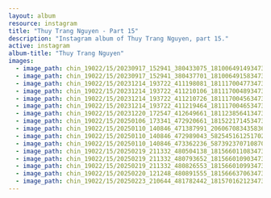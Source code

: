 ```yaml
---
layout: album
resource: instagram
title: "Thuy Trang Nguyen - Part 15"
description: "Instagram album of Thuy Trang Nguyen, part 15."
active: instagram
album-title: "Thuy Trang Nguyen"
images:
  - image_path: chin_19022/15/20230917_152941_380433075_18100649149347304_6485903381336918063_n.jpg
  - image_path: chin_19022/15/20230917_152941_380437701_18100649158347304_7310589720316988465_n.jpg
  - image_path: chin_19022/15/20231214_193722_411198081_18111700477347304_2555734236488164385_n.jpg
  - image_path: chin_19022/15/20231214_193722_411210106_18111700489347304_1030387121626598631_n.jpg
  - image_path: chin_19022/15/20231214_193722_411210726_18111700456347304_668517093368649313_n.jpg
  - image_path: chin_19022/15/20231214_193722_411219464_18111700465347304_821094737587953196_n.jpg
  - image_path: chin_19022/15/20231220_172547_412649661_18112385641347304_2478503662794784309_n.jpg
  - image_path: chin_19022/15/20250106_173341_472920661_18152217145347304_5303142534679829057_n.jpg
  - image_path: chin_19022/15/20250110_140846_471387991_2060670834358369_8531431344408326919_n.jpg
  - image_path: chin_19022/15/20250110_140846_472989043_582545161251702_184475902772883375_n.jpg
  - image_path: chin_19022/15/20250110_140846_473362236_587392370710870_516522394800072301_n.jpg
  - image_path: chin_19022/15/20250219_211332_480504138_18156601108347304_3972313116442753947_n.jpg
  - image_path: chin_19022/15/20250219_211332_480793652_18156601090347304_3899868125839747477_n.jpg
  - image_path: chin_19022/15/20250219_211332_480826553_18156601099347304_5303374914264472807_n.jpg
  - image_path: chin_19022/15/20250220_121248_480891555_18156663706347304_806632643424671880_n.jpg
  - image_path: chin_19022/15/20250223_210644_481782442_18157016212347304_497922604354671164_n.jpg
---
```

